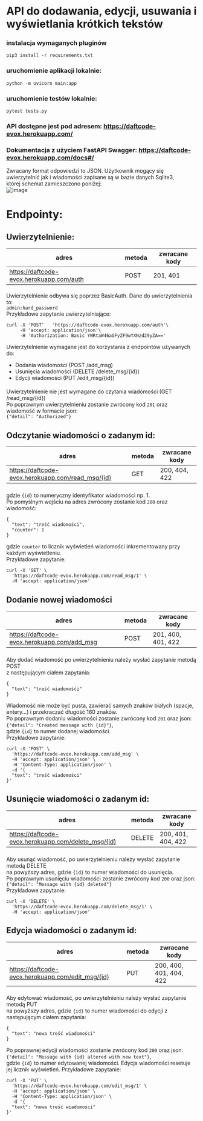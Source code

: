 # API do dodawania, edycji, usuwania i wyświetlania krótkich tekstów
### instalacja wymaganych pluginów
`pip3 install -r requirements.txt`  
### uruchomienie aplikacji lokalnie:
`python -m uvicorn main:app`  
### uruchomienie testów lokalnie:
`pytest tests.py`  

### API dostępne jest pod adresem: https://daftcode-evox.herokuapp.com/
### Dokumentacja z użyciem FastAPI Swagger: https://daftcode-evox.herokuapp.com/docs#/
Zwracany format odpowiedzi to JSON. Użytkownik mogący się uwierzytelnić jak i wiadomości zapisane są w bazie danych Sqlite3,  
której schemat zamieszczono poniżej:  
![image](https://user-images.githubusercontent.com/42339386/119516441-0d7d3780-bd77-11eb-9d4e-8328aa5cb9a9.png)

# Endpointy:
## Uwierzytelnienie:
| adres       | metoda    |zwracane kody|
| ------------- | ----------|-----------|
| https://daftcode-evox.herokuapp.com/auth | POST |201, 401|
####
Uwierzytelnienie odbywa się poprzez BasicAuth. Dane do uwierzytelnienia to:  
`admin:hard_password `   
Przykładowe zapytanie uwierzytelniające:  
```
curl -X 'POST'   'https://daftcode-evox.herokuapp.com/auth'\  
     -H 'accept: application/json'\  
     -H 'Authorization: Basic YWRtaW46aGFyZF9wYXNzd29yZA=='  
```
Uwierzytelnienie wymagane jest do korzystania z endpointów używanych do:
- Dodania wiadomości (POST /add_msg)
- Usunięcia wiadomości (DELETE /delete_msg/{id})
- Edycji wiadomości (PUT /edit_msg/{id})
####  
Uwierzytelnienie nie jest wymagane do czytania wiadomości (GET /read_msg/{id})   
Po poprawnym uwierzytelnieniu zostanie zwrócony kod `201` oraz wiadomość w formacie json:  
`{"detail": "Authorized"}`

## Odczytanie wiadomości o zadanym id:
| adres       | metoda    |zwracane kody|
| ------------- | ----------|-----------|
| https://daftcode-evox.herokuapp.com/read_msg/{id} | GET |200, 404, 422|
###
gdzie `{id}` to numeryczny identyfikator wiadomości np. 1.  
Po pomyślnym wejściu na adres zwrócony zostanie kod `200` oraz wiadomość:  
```
{
  "text": "treść wiadomości",
  "counter": 1
}
```
gdzie `counter` to licznik wyświetleń wiadomości inkrementowany przy każdym wyświetleniu.   
Przykładowe zapytanie: 
```
curl -X 'GET' \
  'https://daftcode-evox.herokuapp.com/read_msg/1' \
  -H 'accept: application/json'
 ```
 
## Dodanie nowej wiadomości
| adres       | metoda    |zwracane kody|
| ------------- | ----------|-----------|
| https://daftcode-evox.herokuapp.com/add_msg | POST |201, 400, 401, 422|
###
Aby dodać wiadomość po uwierzytelnieniu należy wysłać zapytanie metodą POST  
z następującym ciałem zapytania:  
```
{
  "text": "treść wiadomośći"
}
```
Wiadomość nie może być pusta, zawierać samych znaków białych (spacje, entery...) i przekraczać długość 160 znaków.  
Po poprawnym dodaniu wiadomości zostanie zwrócony kod `201` oraz json:  
`{"detail": "Created message with {id}"}`,  
gdzie `{id}` to numer dodanej wiadomości.  
Przykładowe zapytanie: 
```
curl -X 'POST' \
  'https://daftcode-evox.herokuapp.com/add_msg' \
  -H 'accept: application/json' \
  -H 'Content-Type: application/json' \
  -d '{
  "text": "treść wiadomości"
}'
 ```
 
## Usunięcie wiadomości o zadanym id:
| adres       | metoda    |zwracane kody|
| ------------- | ----------|-----------|
| https://daftcode-evox.herokuapp.com/delete_msg/{id} | DELETE |200, 401, 404, 422|
###
Aby usunąć wiadomość, po uwierzytelnieniu należy wysłać zapytanie metodą DELETE  
na powyższy adres, gdzie `{id}` to numer wiadomości do usunięcia.  
Po poprawnym usunięciu wiadomości zostanie zwrócony kod `200` oraz json:  
`{"detail": "Message with {id} deleted"}`   
Przykładowe zapytanie: 
```
curl -X 'DELETE' \
  'https://daftcode-evox.herokuapp.com/delete_msg/1' \
  -H 'accept: application/json'
 ```
 
## Edycja wiadomości o zadanym id:
| adres       | metoda    |zwracane kody|
| ------------- | ----------|-----------|
| https://daftcode-evox.herokuapp.com/edit_msg/{id} | PUT |200, 400, 401, 404, 422|
###
Aby edytować wiadomość, po uwierzytelnieniu należy wysłać zapytanie metodą PUT  
na powyższy adres, gdzie `{id}` to numer wiadomości do edycji z następującym ciałem zapytania:
```
{
  "text": "nowa treść wiadomości"
}
```
Po poprawnej edycji wiadomości zostanie zwrócony kod `200` oraz json:  
`{"detail": "Message with {id} altered with new text"}`,  
gdzie `{id}` to numer edytowanej wiadomości. Edycja wiadomości resetuje jej licznik wyświetleń.
Przykładowe zapytanie: 
```
curl -X 'PUT' \
  'https://daftcode-evox.herokuapp.com/edit_msg/1' \
  -H 'accept: application/json' \
  -H 'Content-Type: application/json' \
  -d '{
  "text": "nowa treść wiadomości"
}'
 ```

